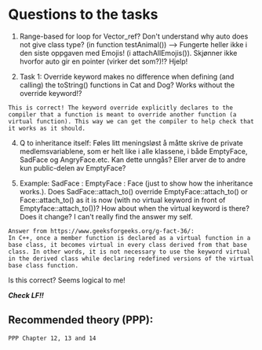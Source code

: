 # Questions to the tasks

1. Range-based for loop for Vector_ref? Don't understand why auto does not give class type? (in function testAnimal())
--> Fungerte heller ikke i den siste oppgaven med Emojis! (i attachAllEmojis()). Skjønner ikke hvorfor auto gir en pointer (virker det som?)!? Hjelp!

2. Task 1: Override keyword makes no difference when defining (and calling) the toString() functions in Cat and Dog? Works without the override keyword!?
```
This is correct! The keyword override explicitly declares to the compiler that a function is meant to override another function (a virtual function). This way we can get the compiler to help check that it works as it should. 
```

4. Q to inheritance itself: Føles litt meningsløst å måtte skrive de private medlemsvariablene, som er helt like i alle klassene, i både EmptyFace, SadFace og AngryFace.etc. Kan dette unngås? Eller arver de to andre kun public-delen av EmptyFace?

3. Example: SadFace : EmptyFace : Face (just to show how the inheritance works.). Does SadFace::attach_to() override EmptyFace::attach_to() or Face::attach_to() as it is now (with no virtual keyword in front of Emptyface::attach_to())? How about when the virtual keyword is there? Does it change? I can't really find the answer my self. 
```
Answer from https://www.geeksforgeeks.org/g-fact-36/:
In C++, once a member function is declared as a virtual function in a base class, it becomes virtual in every class derived from that base class. In other words, it is not necessary to use the keyword virtual in the derived class while declaring redefined versions of the virtual base class function.
```
Is this correct? Seems logical to me!

***Check LF!!*** 

## Recommended theory (PPP):
```
PPP Chapter 12, 13 and 14

```
